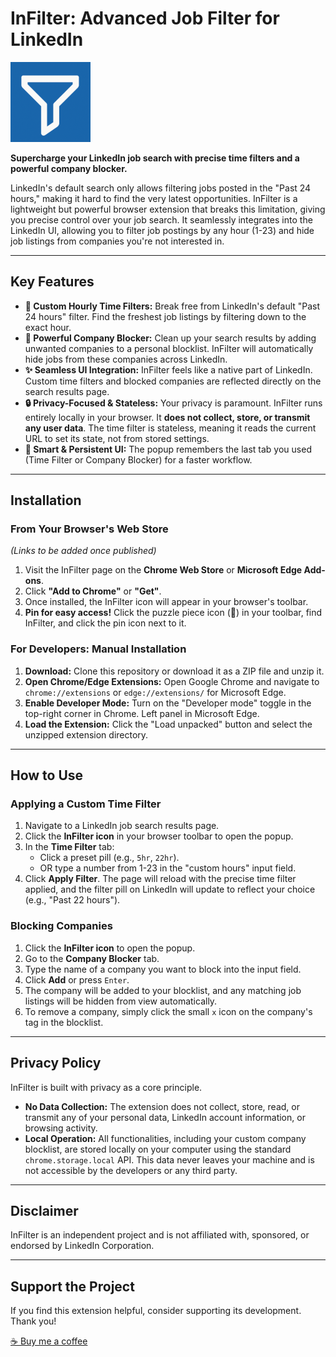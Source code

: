 # InFilter: Advanced Job Filter for LinkedIn

![InFilter Logo](icons/icon128.png)

**Supercharge your LinkedIn job search with precise time filters and a powerful company blocker.**

LinkedIn's default search only allows filtering jobs posted in the "Past 24 hours," making it hard to find the very latest opportunities. InFilter is a lightweight but powerful browser extension that breaks this limitation, giving you precise control over your job search. It seamlessly integrates into the LinkedIn UI, allowing you to filter job postings by any hour (1-23) and hide job listings from companies you're not interested in.

---

## Key Features

-   **🎯 Custom Hourly Time Filters:** Break free from LinkedIn's default "Past 24 hours" filter. Find the freshest job listings by filtering down to the exact hour.
-   **🚫 Powerful Company Blocker:** Clean up your search results by adding unwanted companies to a personal blocklist. InFilter will automatically hide jobs from these companies across LinkedIn.
-   **✨ Seamless UI Integration:** InFilter feels like a native part of LinkedIn. Custom time filters and blocked companies are reflected directly on the search results page.
-   **🔒 Privacy-Focused & Stateless:** Your privacy is paramount. InFilter runs entirely locally in your browser. It **does not collect, store, or transmit any user data**. The time filter is stateless, meaning it reads the current URL to set its state, not from stored settings.
-   **🧠 Smart & Persistent UI:** The popup remembers the last tab you used (Time Filter or Company Blocker) for a faster workflow.

---

## Installation

### From Your Browser's Web Store

*(Links to be added once published)*

1.  Visit the InFilter page on the **Chrome Web Store** or **Microsoft Edge Add-ons**.
2.  Click **"Add to Chrome"** or **"Get"**.
3.  Once installed, the InFilter icon will appear in your browser's toolbar.
4.  **Pin for easy access!** Click the puzzle piece icon (🧩) in your toolbar, find InFilter, and click the pin icon next to it.

### For Developers: Manual Installation

1.  **Download:** Clone this repository or download it as a ZIP file and unzip it.
2.  **Open Chrome/Edge Extensions:** Open Google Chrome and navigate to `chrome://extensions` or `edge://extensions/` for Microsoft Edge.
3.  **Enable Developer Mode:** Turn on the "Developer mode" toggle in the top-right corner in Chrome. Left panel in Microsoft Edge.
4.  **Load the Extension:** Click the "Load unpacked" button and select the unzipped extension directory.

---

## How to Use

### Applying a Custom Time Filter

1.  Navigate to a LinkedIn job search results page.
2.  Click the **InFilter icon** in your browser toolbar to open the popup.
3.  In the **Time Filter** tab:
    -   Click a preset pill (e.g., `5hr`, `22hr`).
    -   OR type a number from 1-23 in the "custom hours" input field.
4.  Click **Apply Filter**. The page will reload with the precise time filter applied, and the filter pill on LinkedIn will update to reflect your choice (e.g., "Past 22 hours").

### Blocking Companies

1.  Click the **InFilter icon** to open the popup.
2.  Go to the **Company Blocker** tab.
3.  Type the name of a company you want to block into the input field.
4.  Click **Add** or press `Enter`.
5.  The company will be added to your blocklist, and any matching job listings will be hidden from view automatically.
6.  To remove a company, simply click the small `x` icon on the company's tag in the blocklist.

---

## Privacy Policy

InFilter is built with privacy as a core principle.

-   **No Data Collection:** The extension does not collect, store, read, or transmit any of your personal data, LinkedIn account information, or browsing activity.
-   **Local Operation:** All functionalities, including your custom company blocklist, are stored locally on your computer using the standard `chrome.storage.local` API. This data never leaves your machine and is not accessible by the developers or any third party.

---

## Disclaimer

InFilter is an independent project and is not affiliated with, sponsored, or endorsed by LinkedIn Corporation.

---

## Support the Project

If you find this extension helpful, consider supporting its development. Thank you!

[☕ Buy me a coffee](https://coff.ee/dipesh_koirala)